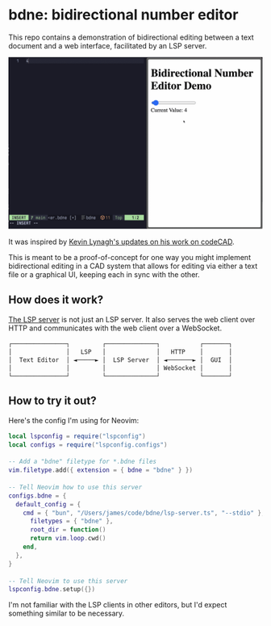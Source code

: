 # bdne: bidirectional number editor

This repo contains a demonstration of bidirectional editing between a text
document and a web interface, facilitated by an LSP server.

![demo screen recording](demo.gif)

It was inspired by [Kevin Lynagh's updates on his work on
codeCAD](https://kevinlynagh.com/newsletter/2025_06_03_prototyping_a_language/).

This is meant to be a proof-of-concept for one way you might implement
bidirectional editing in a CAD system that allows for editing via either a text
file or a graphical UI, keeping each in sync with the other.

## How does it work?

[The LSP server](lsp-server.ts) is not just an LSP server. It also serves the
web client over HTTP and communicates with the web client over a WebSocket.

```
┌───────────────┐         ┌──────────────┐           ┌───────┐
│               │   LSP   │              │   HTTP    │       │
│  Text Editor  │ ◄─────► │  LSP Server  │ ◄───────► │  GUI  │
│               │         │              │ WebSocket │       │
└───────────────┘         └──────────────┘           └───────┘
```

## How to try it out?

Here's the config I'm using for Neovim:

```lua
local lspconfig = require("lspconfig")
local configs = require("lspconfig.configs")

-- Add a "bdne" filetype for *.bdne files
vim.filetype.add({ extension = { bdne = "bdne" } })

-- Tell Neovim how to use this server
configs.bdne = {
  default_config = {
    cmd = { "bun", "/Users/james/code/bdne/lsp-server.ts", "--stdio" },
      filetypes = { "bdne" },
      root_dir = function()
      return vim.loop.cwd()
    end,
  },
}

-- Tell Neovim to use this server
lspconfig.bdne.setup({})
```

I'm not familiar with the LSP clients in other editors, but I'd expect something
similar to be necessary.
